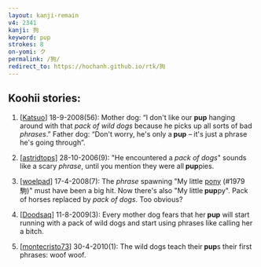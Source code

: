 ```yaml
---
layout: kanji-remain
v4: 2341
kanji: 狗
keyword: pup
strokes: 8
on-yomi: ク
permalink: /狗/
redirect_to: https://hochanh.github.io/rtk/狗
---
```


## Koohii stories: 

1) [<a href="http://kanji.koohii.com/profile/Katsuo">Katsuo</a>] 18-9-2008(56): Mother dog: “I don&#039;t like our <strong>pup</strong> hanging around with that <em>pack of wild dogs</em> because he picks up all sorts of bad <em>phrases</em>.” Father dog: “Don&#039;t worry, he&#039;s only a<strong> pup</strong> – it&#039;s just a phrase he&#039;s going through”.

2) [<a href="http://kanji.koohii.com/profile/astridtops">astridtops</a>] 28-10-2006(9): &quot;He encountered a <em>pack of dogs</em>&quot; sounds like a scary <em>phrase</em>, until you mention they were all<strong> pup</strong>pies.

3) [<a href="http://kanji.koohii.com/profile/woelpad">woelpad</a>] 17-4-2008(7): The <em>phrase</em> spawning &quot;My little <a href="../v4/1979.html">pony</a> (#1979 駒)&quot; must have been a big hit. Now there&#039;s also &quot;My little<strong> pup</strong>py&quot;. Pack of horses replaced by <em>pack of dogs</em>. Too obvious?

4) [<a href="http://kanji.koohii.com/profile/Doodsaq">Doodsaq</a>] 11-8-2009(3): Every mother dog fears that her<strong> pup</strong> will start running with a pack of wild dogs and start using phrases like calling her a bitch.

5) [<a href="http://kanji.koohii.com/profile/montecristo73">montecristo73</a>] 30-4-2010(1): The wild dogs teach their<strong> pup</strong>s their first phrases: woof woof.

